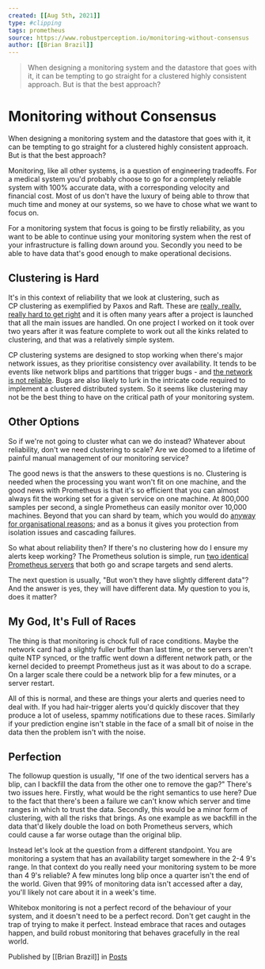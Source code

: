 ```yaml
---
created: [[Aug 5th, 2021]]
type: #clipping
tags: prometheus 
source: https://www.robustperception.io/monitoring-without-consensus
author: [[Brian Brazil]] 
---
```

> When designing a monitoring system and the datastore that goes with it, it can be tempting to go straight for a clustered highly consistent approach. But is that the best approach?

# Monitoring without Consensus


When designing a monitoring system and the datastore that goes with it, it can be tempting to go straight for a clustered highly consistent approach. But is that the best approach?

Monitoring, like all other systems, is a question of engineering tradeoffs. For a medical system you'd probably choose to go for a completely reliable system with 100% accurate data, with a corresponding velocity and financial cost. Most of us don't have the luxury of being able to throw that much time and money at our systems, so we have to chose what we want to focus on.

For a monitoring system that focus is going to be firstly reliability, as you want to be able to continue using your monitoring system when the rest of your infrastructure is falling down around you. Secondly you need to be able to have data that's good enough to make operational decisions.

## Clustering is Hard

It's in this context of reliability that we look at clustering, such as CP clustering as exemplified by Paxos and Raft. These are [really, really, really hard to get right](https://aphyr.com/tags/jepsen) and it is often many years after a project is launched that all the main issues are handled. On one project I worked on it took over two years after it was feature complete to work out all the kinks related to clustering, and that was a relatively simple system.

CP clustering systems are designed to stop working when there's major network issues, as they prioritise consistency over availability. It tends to be events like network blips and partitions that trigger bugs - and [the network is not reliable](https://aphyr.com/posts/288-the-network-is-reliable). Bugs are also likely to lurk in the intricate code required to implement a clustered distributed system. So it seems like clustering may not be the best thing to have on the critical path of your monitoring system.

## Other Options

So if we're not going to cluster what can we do instead? Whatever about reliability, don't we need clustering to scale? Are we doomed to a lifetime of painful manual management of our monitoring service?

The good news is that the answers to these questions is no. Clustering is needed when the processing you want won't fit on one machine, and the good news with Prometheus is that it's so efficient that you can almost always fit the working set for a given service on one machine. At 800,000 samples per second, a single Prometheus can easily monitor over 10,000 machines. Beyond that you can shard by team, which you would do [anyway for organisational reasons](http://www.robustperception.io/scaling-and-federating-prometheus/); and as a bonus it gives you protection from isolation issues and cascading failures.

So what about reliability then? If there's no clustering how do I ensure my alerts keep working? The Prometheus solution is simple, run [two identical Prometheus servers](http://www.robustperception.io/prometheus-and-alertmanager-architecture/) that both go and scrape targets and send alerts.

The next question is usually, "But won't they have slightly different data"? And the answer is yes, they will have different data. My question to you is, does it matter?

## My God, It's Full of Races

The thing is that monitoring is chock full of race conditions. Maybe the network card had a slightly fuller buffer than last time, or the servers aren't quite NTP synced, or the traffic went down a different network path, or the kernel decided to preempt Prometheus just as it was about to do a scrape. On a larger scale there could be a network blip for a few minutes, or a server restart.

All of this is normal, and these are things your alerts and queries need to deal with. If you had hair-trigger alerts you'd quickly discover that they produce a lot of useless, spammy notifications due to these races. Similarly if your prediction engine isn't stable in the face of a small bit of noise in the data then the problem isn't with the noise.

## Perfection

The followup question is usually, "If one of the two identical servers has a blip, can I backfill the data from the other one to remove the gap?" There's two issues here. Firstly, what would be the right semantics to use here? Due to the fact that there's been a failure we can't know which server and time ranges in which to trust the data. Secondly, this would be a minor form of clustering, with all the risks that brings. As one example as we backfill in the data that'd likely double the load on both Prometheus servers, which could cause a far worse outage than the original blip.

Instead let's look at the question from a different standpoint. You are monitoring a system that has an availability target somewhere in the 2-4 9's range. In that context do you really need your monitoring system to be more than 4 9's reliable? A few minutes long blip once a quarter isn't the end of the world. Given that 99% of monitoring data isn't accessed after a day, you'll likely not care about it in a week's time.

Whitebox monitoring is not a perfect record of the behaviour of your system, and it doesn't need to be a perfect record. Don't get caught in the trap of trying to make it perfect. Instead embrace that races and outages happen, and build robust monitoring that behaves gracefully in the real world.

Published by [[Brian Brazil]] in [Posts](https://www.robustperception.io/category/posts)
